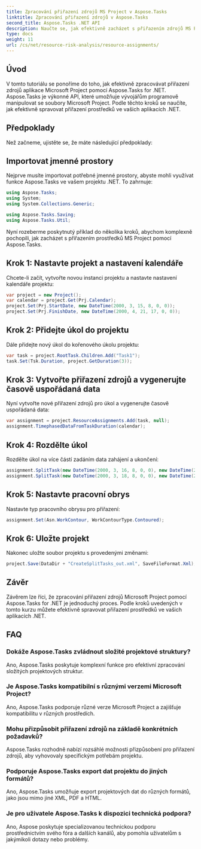 ```yaml
---
title: Zpracování přiřazení zdrojů MS Project v Aspose.Tasks
linktitle: Zpracování přiřazení zdrojů v Aspose.Tasks
second_title: Aspose.Tasks .NET API
description: Naučte se, jak efektivně zacházet s přiřazením zdrojů MS Project pomocí Aspose.Tasks for .NET. Tento souhrn poskytuje vývojářům podrobné pokyny.
type: docs
weight: 11
url: /cs/net/resource-risk-analysis/resource-assignments/
---
```

## Úvod
V tomto tutoriálu se ponoříme do toho, jak efektivně zpracovávat přiřazení zdrojů aplikace Microsoft Project pomocí Aspose.Tasks for .NET. Aspose.Tasks je výkonné API, které umožňuje vývojářům programově manipulovat se soubory Microsoft Project. Podle těchto kroků se naučíte, jak efektivně spravovat přiřazení prostředků ve vašich aplikacích .NET.
## Předpoklady
Než začneme, ujistěte se, že máte následující předpoklady:

## Importovat jmenné prostory
Nejprve musíte importovat potřebné jmenné prostory, abyste mohli využívat funkce Aspose.Tasks ve vašem projektu .NET. To zahrnuje:

```csharp
using Aspose.Tasks;
using System;
using System.Collections.Generic;

using Aspose.Tasks.Saving;
using Aspose.Tasks.Util;
```
Nyní rozeberme poskytnutý příklad do několika kroků, abychom komplexně pochopili, jak zacházet s přiřazením prostředků MS Project pomocí Aspose.Tasks.
## Krok 1: Nastavte projekt a nastavení kalendáře
Chcete-li začít, vytvořte novou instanci projektu a nastavte nastavení kalendáře projektu:
```csharp
var project = new Project();
var calendar = project.Get(Prj.Calendar);
project.Set(Prj.StartDate, new DateTime(2000, 3, 15, 8, 0, 0));
project.Set(Prj.FinishDate, new DateTime(2000, 4, 21, 17, 0, 0));
```
## Krok 2: Přidejte úkol do projektu
Dále přidejte nový úkol do kořenového úkolu projektu:
```csharp
var task = project.RootTask.Children.Add("Task1");
task.Set(Tsk.Duration, project.GetDuration(3));
```
## Krok 3: Vytvořte přiřazení zdrojů a vygenerujte časově uspořádaná data
Nyní vytvořte nové přiřazení zdrojů pro úkol a vygenerujte časově uspořádaná data:
```csharp
var assignment = project.ResourceAssignments.Add(task, null);
assignment.TimephasedDataFromTaskDuration(calendar);
```
## Krok 4: Rozdělte úkol
Rozdělte úkol na více částí zadáním data zahájení a ukončení:
```csharp
assignment.SplitTask(new DateTime(2000, 3, 16, 8, 0, 0), new DateTime(2000, 3, 16, 17, 0, 0), calendar);
assignment.SplitTask(new DateTime(2000, 3, 18, 8, 0, 0), new DateTime(2000, 3, 18, 17, 0, 0), calendar);
```
## Krok 5: Nastavte pracovní obrys
Nastavte typ pracovního obrysu pro přiřazení:
```csharp
assignment.Set(Asn.WorkContour, WorkContourType.Contoured);
```
## Krok 6: Uložte projekt
Nakonec uložte soubor projektu s provedenými změnami:
```csharp
project.Save(DataDir + "CreateSplitTasks_out.xml", SaveFileFormat.Xml);
```
## Závěr
Závěrem lze říci, že zpracování přiřazení zdrojů Microsoft Project pomocí Aspose.Tasks for .NET je jednoduchý proces. Podle kroků uvedených v tomto kurzu můžete efektivně spravovat přiřazení prostředků ve vašich aplikacích .NET.
## FAQ
### Dokáže Aspose.Tasks zvládnout složité projektové struktury?
Ano, Aspose.Tasks poskytuje komplexní funkce pro efektivní zpracování složitých projektových struktur.
### Je Aspose.Tasks kompatibilní s různými verzemi Microsoft Project?
Ano, Aspose.Tasks podporuje různé verze Microsoft Project a zajišťuje kompatibilitu v různých prostředích.
### Mohu přizpůsobit přiřazení zdrojů na základě konkrétních požadavků?
Aspose.Tasks rozhodně nabízí rozsáhlé možnosti přizpůsobení pro přiřazení zdrojů, aby vyhovovaly specifickým potřebám projektu.
### Podporuje Aspose.Tasks export dat projektu do jiných formátů?
Ano, Aspose.Tasks umožňuje export projektových dat do různých formátů, jako jsou mimo jiné XML, PDF a HTML.
### Je pro uživatele Aspose.Tasks k dispozici technická podpora?
Ano, Aspose poskytuje specializovanou technickou podporu prostřednictvím svého fóra a dalších kanálů, aby pomohla uživatelům s jakýmikoli dotazy nebo problémy.